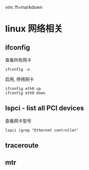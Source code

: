   vim: ft=markdown
# linux 网络相关

## ifconfig
查看所有网卡

    ifconfig -a
启用, 停用网卡

    ifconfig eth0 up
    ifconfig eth0 down

## lspci - list all PCI devices
查看网卡型号

    lspci |grep "Ethernet controller"

## traceroute

## mtr
